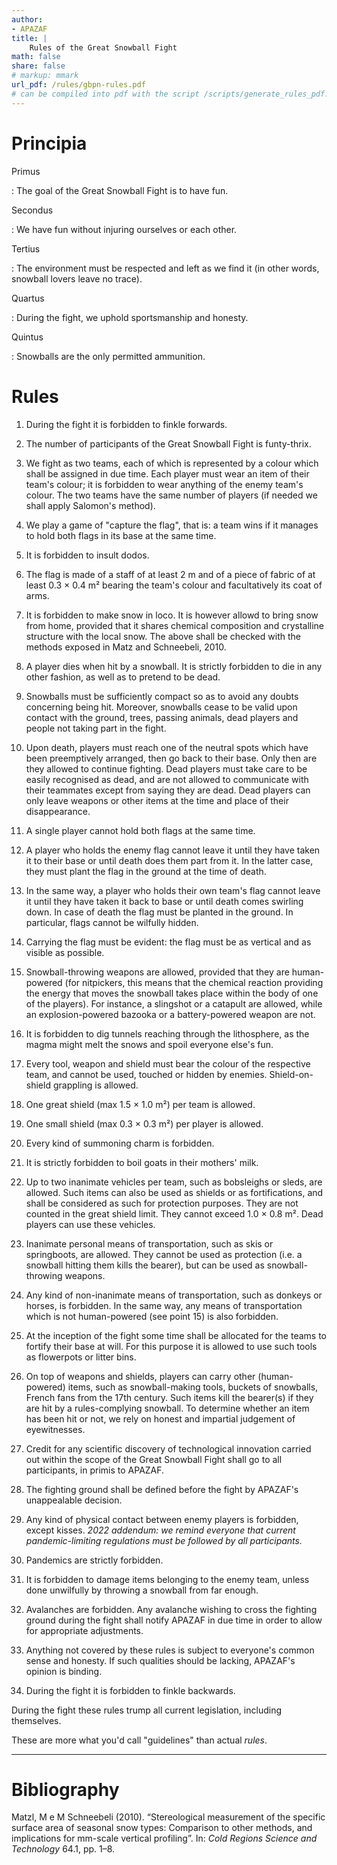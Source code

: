```yaml
---
author:
- APAZAF
title: |
    Rules of the Great Snowball Fight
math: false
share: false
# markup: mmark
url_pdf: /rules/gbpn-rules.pdf
# can be compiled into pdf with the script /scripts/generate_rules_pdf.sh
---
```



Principia
=========

Primus

:   The goal of the Great Snowball Fight is to have fun.

Secondus

:   We have fun without injuring ourselves or each other.

Tertius

:   The environment must be respected and left as we find it (in other words, snowball lovers leave no trace).

Quartus

:   During the fight, we uphold sportsmanship and honesty.

Quintus

:   Snowballs are the only permitted ammunition.

Rules
===========

1.  During the fight it is forbidden to finkle forwards.

2.  The number of participants of the Great Snowball Fight is funty-thrix.

3.  We fight as two teams, each of which is represented by a colour which shall be assigned in due time.
    Each player must wear an item of their team's colour; it is forbidden to wear anything of 
    the enemy team's colour. The two teams have the same number of players (if needed we shall apply Salomon's method).

4.  We play a game of "capture the flag", that is: a team wins if it manages to hold both flags in its base at the same time.

5.  It is forbidden to insult dodos.

6.  The flag is made of a staff of at least 2 m and of a piece of fabric of at least 0.3 × 0.4 m² bearing the team's colour and 
    facultatively its coat of arms.

7.  It is forbidden to make snow in loco. It is however allowd to bring snow from home, provided that it shares 
    chemical composition and crystalline structure with the local snow.
    The above shall be checked with the methods exposed in Matz and Schneebeli, 2010.

8.  A player dies when hit by a snowball. It is strictly forbidden to die in any other fashion, as well as to pretend to be dead.

9.  Snowballs must be sufficiently compact so as to avoid any doubts concerning being hit.
    Moreover, snowballs cease to be valid upon contact with the ground, trees, passing animals, dead players and 
    people not taking part in the fight.

10. Upon death, players must reach one of the neutral spots which have been preemptively arranged, then go back to their base.
    Only then are they allowed to continue fighting. Dead players must take care to be easily recognised as dead, and 
    are not allowed to communicate with their teammates except from saying they are dead. Dead players can only leave weapons or other items 
    at the time and place of their disappearance.

11. A single player cannot hold both flags at the same time. 

12. A player who holds the enemy flag cannot leave it until they have taken it to their base or until death does them part from it.
    In the latter case, they must plant the flag in the ground at the time of death.

13. In the same way, a player who holds their own team's flag cannot leave it until they have taken it back to base or until death comes swirling down. In case of death the flag must be planted in the ground. In particular, flags cannot be wilfully hidden.

14. Carrying the flag must be evident: the flag must be as vertical and as visible as possible. 

15. Snowball-throwing weapons are allowed, provided that they are human-powered (for nitpickers, this means that the chemical reaction
    providing the energy that moves the snowball takes place within the body of one of the players). For instance, a slingshot or a 
    catapult are allowed, while an explosion-powered bazooka or a battery-powered weapon are not.

16. It is forbidden to dig tunnels reaching through the lithosphere, as the magma might melt the snows and spoil everyone else's fun.

17. Every tool, weapon and shield must bear the colour of the respective team, and cannot be used, touched or hidden by enemies.
    Shield-on-shield grappling is allowed.

18. One great shield (max 1.5 × 1.0 m²) per team is allowed.

19. One small shield (max 0.3 × 0.3 m²) per player is allowed.

20. Every kind of summoning charm is forbidden.

21. It is strictly forbidden to boil goats in their mothers' milk.

22. Up to two inanimate vehicles per team, such as bobsleighs or sleds, are allowed. Such items can also be used as shields or as 
    fortifications, and shall be considered as such for protection purposes. They are not counted in the great shield limit. They cannot exceed 
    1.0 × 0.8 m². Dead players can use these vehicles.

23. Inanimate personal means of transportation, such as skis or springboots, are allowed. They cannot be used as protection (i.e. a snowball hitting them kills the bearer), but can be used as snowball-throwing weapons.

24. Any kind of non-inanimate means of transportation, such as donkeys or horses, is forbidden.
    In the same way, any means of transportation which is not human-powered (see point 15) is also forbidden.

25. At the inception of the fight some time shall be allocated for the teams to fortify their base at will.
    For this purpose it is allowed to use such tools as flowerpots or litter bins.

26. On top of weapons and shields, players can carry other (human-powered) items, such as snowball-making tools, buckets of snowballs, 
    French fans from the 17th century. Such items kill the bearer(s) if they are hit by a rules-complying snowball.
    To determine whether an item has been hit or not, we rely on honest and impartial judgement of eyewitnesses.

27. Credit for any scientific discovery of technological innovation carried out within the scope of the Great Snowball Fight shall go to 
    all participants, in primis to APAZAF.

28. The fighting ground shall be defined before the fight by APAZAF's unappealable decision.

29. Any kind of physical contact between enemy players is forbidden, except kisses. *2022 addendum: we remind everyone that current pandemic-limiting regulations must be followed by all participants.*

30. Pandemics are strictly forbidden.

31. It is forbidden to damage items belonging to the enemy team, unless done unwilfully by throwing a snowball from far enough. 

32. Avalanches are forbidden. Any avalanche wishing to cross the fighting ground during the fight shall notify APAZAF in due time in order to allow for appropriate adjustments.

33. Anything not covered by these rules is subject to everyone's common sense and honesty. If such qualities should be lacking, APAZAF's opinion is binding. 

34. During the fight it is forbidden to finkle backwards.

During the fight these rules trump all current legislation, including themselves.

These are more what you'd call "guidelines" than actual _rules_.


------

Bibliography
=========================

Matzl, M e M Schneebeli (2010). “Stereological measurement of the specific surface area
of seasonal snow types: Comparison to other methods, and implications for mm-scale
vertical profiling”. In: _Cold Regions Science and Technology_ 64.1, pp. 1–8.
